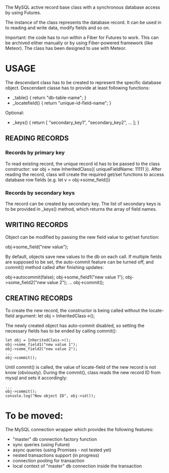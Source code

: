 The MySQL active record base class with a synchronous database access by using
Futures.

The instance of the class represents the database record. It can be used
in to reading and write data, modify fields and so on.

Important: the code has to run within a Fiber for Futures to work. This can be
archived either manually or by using Fiber-powered framework (like Meteor). The
class has been designed to use with Meteor.

#	USAGE

The descendant class has to be created to represent the specific database object.
Descendant classe has to provide at least following functions:

* _table() { return "db-table-name"; }
* _locatefield() { return "unique-id-field-name"; }

Optional:

* _keys() { return [ "secondary_key1", "secondary_key2", ... ]; }

## READING RECORDS

### Records by primary key

To read existing record, the unique record id has to be passed to the class
constructor: var obj = new InheritedClass({ uniqueFieldName: 11111 }). After reading
the record, class will create the required get/set functions to access
database row fields (e.g. let v = obj->some_field())

### Records by secondary keys

The record can be created by secondary key. The list of secondary keys is to
be provided in _keys() method, which returns the array of field names.

## WRITING RECORDS

Object can be modified by passing the new field value to get/set function:

 obj->some_field("new value");

By default, objects save new values to the db on each call. If multiple
fields are supposed to be set, the auto-commit feature can be turned off,
and commit() method called after finishing updates:

obj->autocommit(false);
obj->some_field1("new value 1");
obj->some_field2("new value 2");
...
obj->commit();

## CREATING RECORDS

To create the new record, the constructor is being called without the
locate-field argument: let obj = InheritedClass->();

The newly created object has auto-commit disabled, so setting the necessary
fields has to be ended by calling commit():

```
let obj = InheritedClass->();
obj->some_field1("new value 1");
obj->some_field2("new value 2");
...
obj->commit();
```

Until commit() is called, the value of locate-field of the new record is
not know (obviously). During the commit(), class reads the new record ID
from mysql and sets it accordingly:

```
...
obj->commit();
console.log("New object ID", obj->id());
```

# To be moved:
 
The MySQL connection wrapper which provides the following features:

* "master" db connection factory function
* sync queries (using Future)
* async queries (using Promises - not tested yet)
* nested transactions support (in progress)
* connection pooling for transaction
* local context of "master" db connection inside the transaction

